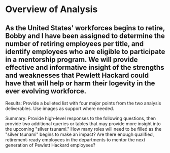 # Overview of Analysis #
As the United States' workforces begins to retire, Bobby and I have been assigned to determine the number of retiring employees per title, and identify employees who are eligible to participate in a mentorship program. We will provide effective and informative insight of the strengths and weaknesses that Pewlett Hackard could have that will help or harm their logevity in the ever evolving workforce. 
------------------------------------------------------------------------------------------------------------------------------------------------------------------------
Results: Provide a bulleted list with four major points from the two analysis deliverables. Use images as support where needed.

Summary: Provide high-level responses to the following questions, then provide two additional queries or tables that may provide more insight into the upcoming "silver tsunami."
How many roles will need to be filled as the "silver tsunami" begins to make an impact?
Are there enough qualified, retirement-ready employees in the departments to mentor the next generation of Pewlett Hackard employees?
